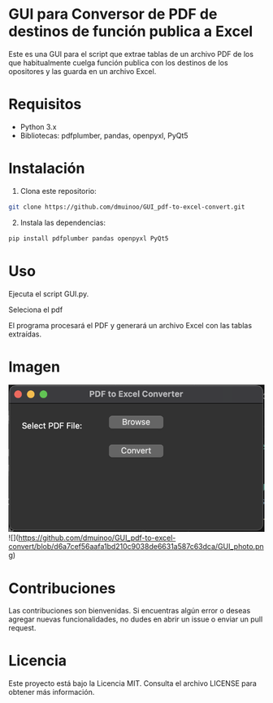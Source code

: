 # GUI para Conversor de PDF de destinos de función publica a Excel

Este es una GUI para el script que extrae tablas de un archivo PDF de los que habitualmente cuelga función publica con los destinos de los opositores y las guarda en un archivo Excel.

# Requisitos
- Python 3.x
- Bibliotecas: pdfplumber, pandas, openpyxl, PyQt5

# Instalación
1. Clona este repositorio:
```bash 
git clone https://github.com/dmuinoo/GUI_pdf-to-excel-convert.git
```
2. Instala las dependencias:
```bash
pip install pdfplumber pandas openpyxl PyQt5
```
# Uso
Ejecuta el script GUI.py.

Seleciona el pdf

El programa procesará el PDF y generará un archivo Excel con las tablas extraídas.

# Imagen

![Imagen de la GUI del programa](https://github.com/dmuinoo/GUI_pdf-to-excel-convert/blob/d6a7cef56aafa1bd210c9038de6631a587c63dca/GUI_photo.png)
<span>![</span><span></span><span>]</span><span>(</span><span>https://github.com/dmuinoo/GUI_pdf-to-excel-convert/blob/d6a7cef56aafa1bd210c9038de6631a587c63dca/GUI_photo.png</span><span>)</span>

# Contribuciones
Las contribuciones son bienvenidas. Si encuentras algún error o deseas agregar nuevas funcionalidades, no dudes en abrir un issue o enviar un pull request.

# Licencia
Este proyecto está bajo la Licencia MIT. Consulta el archivo LICENSE para obtener más información.
